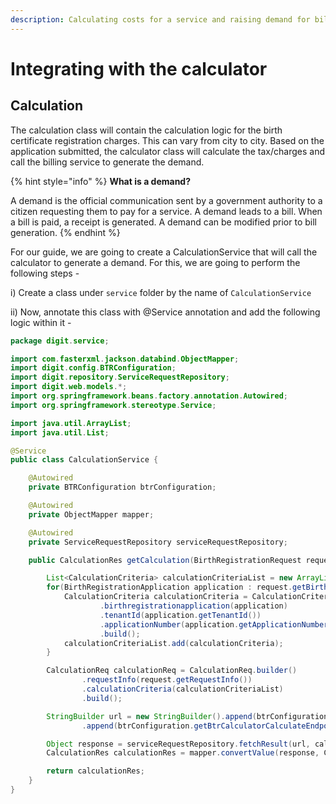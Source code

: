 ```yaml
---
description: Calculating costs for a service and raising demand for bill generation
---
```


# Integrating with the calculator

## **Calculation**&#x20;

The calculation class will contain the calculation logic for the birth certificate registration charges.  This can vary from city to city. Based on the application submitted, the calculator class will calculate the tax/charges and call the billing service to generate the demand.&#x20;

{% hint style="info" %}
**What is a demand?**&#x20;

A demand is the official communication sent by a government authority to a citizen requesting them to pay for a service. A demand leads to a bill. When a bill is paid, a receipt is generated. A demand can be modified prior to bill generation.
{% endhint %}

For our guide, we are going to create a CalculationService that will call the calculator to generate a demand. For this, we are going to perform the following steps -

i) Create a class under `service` folder by the name of `CalculationService`

ii) Now, annotate this class with @Service annotation and add the following logic within it -

```java
package digit.service;

import com.fasterxml.jackson.databind.ObjectMapper;
import digit.config.BTRConfiguration;
import digit.repository.ServiceRequestRepository;
import digit.web.models.*;
import org.springframework.beans.factory.annotation.Autowired;
import org.springframework.stereotype.Service;

import java.util.ArrayList;
import java.util.List;

@Service
public class CalculationService {

    @Autowired
    private BTRConfiguration btrConfiguration;

    @Autowired
    private ObjectMapper mapper;

    @Autowired
    private ServiceRequestRepository serviceRequestRepository;

    public CalculationRes getCalculation(BirthRegistrationRequest request){

        List<CalculationCriteria> calculationCriteriaList = new ArrayList<>();
        for(BirthRegistrationApplication application : request.getBirthRegistrationApplications()) {
            CalculationCriteria calculationCriteria = CalculationCriteria.builder()
                    .birthregistrationapplication(application)
                    .tenantId(application.getTenantId())
                    .applicationNumber(application.getApplicationNumber())
                    .build();
            calculationCriteriaList.add(calculationCriteria);
        }

        CalculationReq calculationReq = CalculationReq.builder()
                .requestInfo(request.getRequestInfo())
                .calculationCriteria(calculationCriteriaList)
                .build();

        StringBuilder url = new StringBuilder().append(btrConfiguration.getBtrCalculatorHost())
                .append(btrConfiguration.getBtrCalculatorCalculateEndpoint());

        Object response = serviceRequestRepository.fetchResult(url, calculationReq);
        CalculationRes calculationRes = mapper.convertValue(response, CalculationRes.class);

        return calculationRes;
    }
}

```
